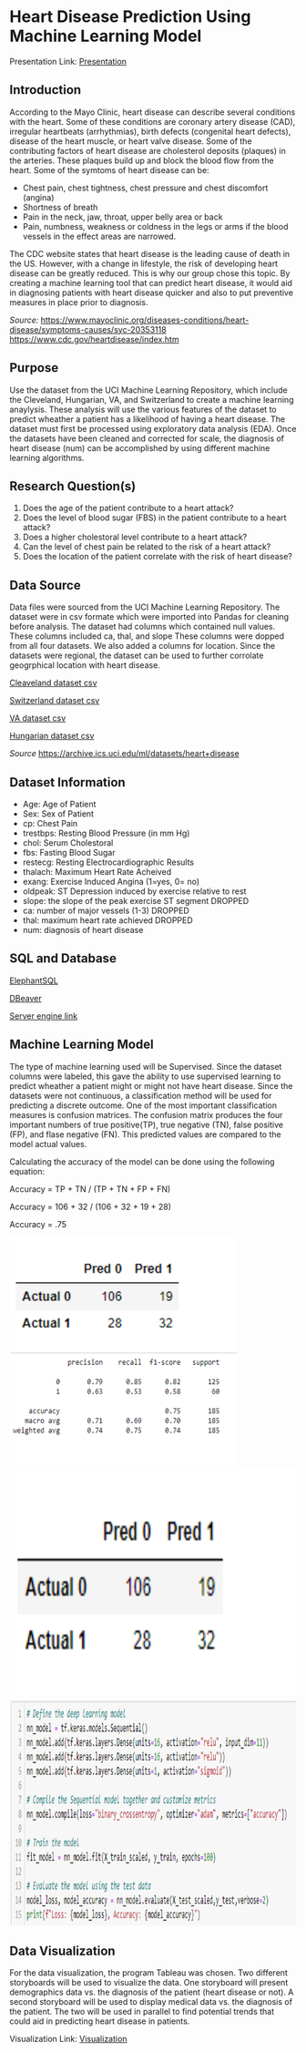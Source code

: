 # Heart Disease Prediction Using Machine Learning Model
Presentation Link: [Presentation](https://docs.google.com/presentation/d/1vfkKItc84_Lr9fVpbshKxXzubFteUbh5gQcvyLaHr-E/edit?usp=sharing)

## Introduction
According to the Mayo Clinic, heart disease can describe several conditions with the heart.  Some of these conditions are coronary 
artery disease (CAD), irregular heartbeats (arrhythmias), birth defects (congenital heart defects), disease of the heart muscle, 
or heart valve disease.  Some of the contributing factors of heart disease are cholesterol deposits (plaques) in the arteries.  These
plaques build up and block the blood flow from the heart.  Some of the symtoms of heart disease can be:
 *  Chest pain, chest tightness, chest pressure and chest discomfort (angina)
 *  Shortness of breath
 *  Pain in the neck, jaw, throat, upper belly area or back
 *  Pain, numbness, weakness or coldness in the legs or arms if the blood vessels in the effect areas are narrowed.
 
 The CDC website states that heart disease is the leading cause of death in the US. However, with a change in lifestyle, the risk of developing heart disease can be greatly reduced. This is why our group chose this topic. By creating a machine learning tool that can predict heart disease, it would aid in diagnosing patients with heart disease quicker and also to put preventive measures in place prior to diagnosis.
  
 _Source:_  https://www.mayoclinic.org/diseases-conditions/heart-disease/symptoms-causes/syc-20353118
           https://www.cdc.gov/heartdisease/index.htm
 
 ## Purpose


 Use the dataset from the UCI Machine Learning Repository, which include the Cleveland, Hungarian, VA, and Switzerland to create a machine
 learning anaylysis. These analysis will use the various features of the dataset to predict wheather a patient has a likelihood of having
 a heart disease.   The dataset must first be processed using exploratory data analysis (EDA). Once the datasets have been cleaned and corrected
 for scale, the diagnosis of heart disease (num) can be accomplished by using different machine learning algorithms.

## Research Question(s)
1. Does the age of the patient contribute to a heart attack?
2. Does the level of blood sugar (FBS) in the patient contribute to a heart attack?
3. Does a higher cholestoral level contribute to a heart attack?
4. Can the level of chest pain be related to the risk of a heart attack?
5. Does the location of the patient correlate with the risk of heart disease?

## Data Source
Data files were sourced from the UCI Machine Learning Repository.   The dataset were in csv formate which were imported into Pandas for cleaning
before analysis.   The dataset had columns which contained null values.   These columns included ca, thal, and slope   These columns were dopped from all
four datasets.   We also added a columns for location.   Since the datasets were regional, the dataset can be used to further corrolate geogrphical
location with heart disease.

[Cleaveland dataset csv](Resources/processed_cleveland.csv)

[Switzerland dataset csv](Resources/processed_switzerland.csv)

[VA dataset csv](Resources/processed_va.csv)

[Hungarian dataset csv](Resources/reprocessed_hungarian.csv)

_Source_ https://archive.ics.uci.edu/ml/datasets/heart+disease

## Dataset Information

 * Age:  Age of Patient
 * Sex:  Sex of Patient
 * cp:  Chest Pain
 * trestbps:  Resting Blood Pressure (in mm Hg)
 * chol:  Serum Cholestoral
 * fbs:  Fasting Blood Sugar
 * restecg:  Resting Electrocardiographic Results
 * thalach:  Maximum Heart Rate Acheived
 * exang:  Exercise Induced Angina (1=yes, 0= no)
 * oldpeak:  ST Depression induced by exercise relative to rest
 * slope:  the slope of the peak exercise ST segment DROPPED
 * ca:  number of major vessels (1-3) DROPPED
 * thal: maximum heart rate achieved DROPPED
 * num:  diagnosis of heart disease
 
 ## SQL and Database
 
 [ElephantSQL](Resources/elephant.png)
 
 [DBeaver](Resources/dbeaver.png)
 
 [Server engine link](Resources/server_link.png)
 
 ## Machine Learning Model
 
 The type of machine learning used will be Supervised.   Since the dataset columns were labeled, this gave the ability to use supervised learning to predict
 wheather a patient might or might not have heart disease.   Since the datasets were not continuous, a classification method will be used for predicting a
 discrete outcome.  One of the most important classification measures is confusion matrices.  The confusion matrix produces the four important numbers of 
 true positive(TP), true negative (TN), false positive (FP), and flase negative (FN).  This predicted values are compared to the model actual values.
 
  
  Calculating the accuracy of the model can be done using the following equation:
  
  Accuracy = TP + TN / (TP + TN + FP + FN)
  
  Accuracy = 106 + 32 / (106 + 32 + 19 + 28)
  
  Accuracy = .75
  
 <img src="Resources/confusion_matrix.png" width=400 height=200>
 
 <img src="Resources/classification_matrix.png" width=400 height=200>
 
 <img src="Resources/confusion_matrix.png" width=700 height=400>
 
 <img src="Resources/neural_network.png" width=700 height=400>
 
 
 ## Data Visualization
 
 For the data visualization, the program Tableau was chosen. Two different storyboards will be used to visualize the data. One storyboard will present demographics data vs. the diagnosis of the patient (heart disease or not). A second storyboard will be used to display medical data vs. the diagnosis of the patient. The two will be used in parallel to find potential trends that could aid in predicting heart disease in patients. 
 
 Visualization Link: [Visualization](https://public.tableau.com/app/profile/jenny.tran2139/viz/Heart_Disease_Prediction/HeartDiseasePrediction?publish=yes)
 
